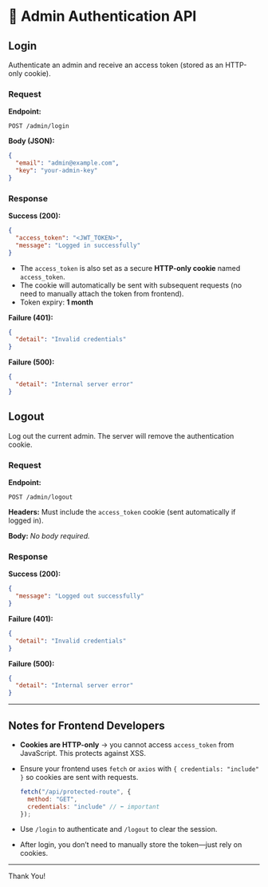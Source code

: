 # 🔐 Admin Authentication API

## Login

Authenticate an admin and receive an access token (stored as an HTTP-only cookie).

### Request

**Endpoint:**

```
POST /admin/login
```

**Body (JSON):**

```json
{
  "email": "admin@example.com",
  "key": "your-admin-key"
}
```

### Response

**Success (200):**

```json
{
  "access_token": "<JWT_TOKEN>",
  "message": "Logged in successfully"
}
```

* The `access_token` is also set as a secure **HTTP-only cookie** named `access_token`.
* The cookie will automatically be sent with subsequent requests (no need to manually attach the token from frontend).
* Token expiry: **1 month**

**Failure (401):**

```json
{
  "detail": "Invalid credentials"
}
```

**Failure (500):**

```json
{
  "detail": "Internal server error"
}
```

## Logout

Log out the current admin. The server will remove the authentication cookie.

### Request

**Endpoint:**

```
POST /admin/logout
```

**Headers:**
Must include the `access_token` cookie (sent automatically if logged in).

**Body:**
*No body required.*

### Response

**Success (200):**

```json
{
  "message": "Logged out successfully"
}
```

**Failure (401):**

```json
{
  "detail": "Invalid credentials"
}
```

**Failure (500):**

```json
{
  "detail": "Internal server error"
}
```

---

## Notes for Frontend Developers

* **Cookies are HTTP-only** → you cannot access `access_token` from JavaScript. This protects against XSS.
* Ensure your frontend uses `fetch` or `axios` with `{ credentials: "include" }` so cookies are sent with requests.

  ```js
  fetch("/api/protected-route", {
    method: "GET",
    credentials: "include" // ⬅ important
  });
  ```
* Use `/login` to authenticate and `/logout` to clear the session.
* After login, you don’t need to manually store the token—just rely on cookies.

---

Thank You!
